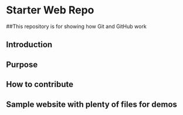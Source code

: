 # Starter Web Repo

##This repository is for showing how Git and GitHub work
## Introduction
## Purpose
## How to contribute

## Sample website with plenty of files for demos